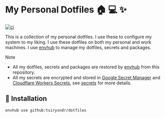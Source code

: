 # My Personal Dotfiles 🏠 💻 ✨

[![ci](https://github.com/tsirysndr/dotfiles/actions/workflows/ci.yml/badge.svg)](https://github.com/tsirysndr/dotfiles/actions/workflows/ci.yml)

This is a collection of my personal dotfiles. I use these to configure my system to my liking. I use these dotfiles on both my personal and work machines. I use [envhub](https://github.com/tsirysndr/envhub) to manage my dotfiles, secrets and packages.

> [!NOTE]
> * All my dotfiles, secrets and packages are restored by [envhub](https://github.com/tsirysndr/envhub) from this repository.
> * All my secrets are encrypted and stored in [Google Secret Manager](https://cloud.google.com/secret-manager) and  [Cloudflare Workers Secrets](https://developers.cloudflare.com/workers/configuration/secrets/), see [secrets](https://github.com/tsirysndr/secrets) for more details.

## 🚚 Installation

```sh
envhub use github:tsirysndr/dotfiles
```
